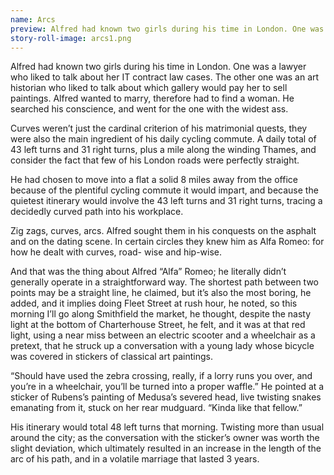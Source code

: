 ```yaml
---
name: Arcs
preview: Alfred had known two girls during his time in London. One was a...
story-roll-image: arcs1.png
---
```

Alfred had known two girls during his time in London. One was a lawyer who liked to talk about her IT contract law cases. The other one was an art historian who liked to talk about which gallery would pay her to sell paintings. Alfred wanted to marry, therefore had to find a woman. He searched his conscience, and went for the one with the widest ass.

Curves weren’t just the cardinal criterion of his matrimonial quests, they were also the main ingredient of his daily cycling commute. A daily total of 43 left turns and 31 right turns, plus a mile along the winding Thames, and consider the fact that few of his London roads were perfectly straight.

He had chosen to move into a flat a solid 8 miles away from the office because of the plentiful cycling commute it would impart, and because the quietest itinerary would involve the 43 left turns and 31 right turns, tracing a decidedly curved path into his workplace.

Zig zags, curves, arcs. Alfred sought them in his conquests on the asphalt and on the dating scene. In certain circles they knew him as Alfa Romeo: for how he dealt with curves, road- wise and hip-wise.

And that was the thing about Alfred “Alfa” Romeo; he literally didn’t generally operate in a straightforward way. The shortest path between two points may be a straight line, he claimed, but it’s also the most boring, he added, and it implies doing Fleet Street at rush hour, he noted, so this morning I’ll go along Smithfield the market, he thought, despite the nasty light at the bottom of Charterhouse Street, he felt, and it was at that red light, using a near miss between an electric scooter and a wheelchair as a pretext, that he struck up a conversation with a young lady whose bicycle was covered in stickers of classical art paintings.

“Should have used the zebra crossing, really, if a lorry runs you over, and you’re in a wheelchair, you’ll be turned into a proper waffle.” He pointed at a sticker of Rubens’s painting of Medusa’s severed head, live twisting snakes emanating from it, stuck on her rear mudguard. “Kinda like that fellow.” 

His itinerary would total 48 left turns that morning. Twisting more than usual around the city; as the conversation with the sticker’s owner was worth the slight deviation, which ultimately resulted in an increase in the length of the arc of his path, and in a volatile marriage that lasted 3 years.

